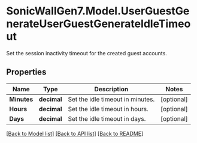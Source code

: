 # SonicWallGen7.Model.UserGuestGenerateUserGuestGenerateIdleTimeout
Set the session inactivity timeout for the created guest accounts.

## Properties

Name | Type | Description | Notes
------------ | ------------- | ------------- | -------------
**Minutes** | **decimal** | Set the idle timeout in minutes. | [optional] 
**Hours** | **decimal** | Set the idle timeout in hours. | [optional] 
**Days** | **decimal** | Set the idle timeout in days. | [optional] 

[[Back to Model list]](../README.md#documentation-for-models) [[Back to API list]](../README.md#documentation-for-api-endpoints) [[Back to README]](../README.md)

